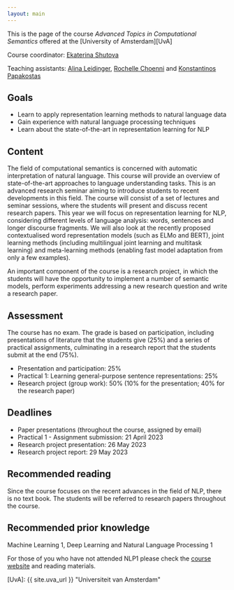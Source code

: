 ```yaml
---
layout: main
---
```


This is the page of the course *Advanced Topics in Computational Semantics* offered at the [University of Amsterdam][UvA]

Course coordinator: [Ekaterina Shutova](https://www.shutova.org/)

Teaching assistants: [Alina Leidinger](mailto:a.j.leidinger@uva.nl), [Rochelle Choenni](mailto:rmvk97@gmail.com) and [Konstantinos Papakostas](mailto:k.papakostas@uva.nl)

## Goals

- Learn to apply representation learning methods to natural language data
- Gain experience with natural language processing techniques
- Learn about the state-of-the-art in representation learning for NLP

## Content

The field of computational semantics is concerned with automatic interpretation of natural language. This course will provide an overview of state-of-the-art approaches to language understanding tasks. This is an advanced research seminar aiming to introduce students to recent developments in this field. The course will consist of a set of lectures and seminar sessions, where the students will present and discuss recent research papers. This year we will focus on representation learning for NLP, considering different levels of language analysis: words, sentences and longer discourse fragments. We will also look at the recently proposed contextualised word representation models (such as ELMo and BERT), joint learning methods (including multilingual joint learning and multitask learning) and meta-learning methods (enabling fast model adaptation from only a few examples).

An important component of the course is a research project, in which the students will have the opportunity to implement a number of semantic models, perform experiments addressing a new research question and write a research paper.

## Assessment

The course has no exam. The grade is based on participation, including presentations of literature that the students give (25%) and a series of practical assignments, culminating in a research report that the students submit at the end (75%).

- Presentation and participation: 25%
- Practical 1: Learning general-purpose sentence representations: 25%
- Research project (group work): 50% (10% for the presentation; 40% for the research paper)

## Deadlines

- Paper presentations (throughout the course, assigned by email)
- Practical 1 - Assignment submission: 21 April 2023
- Research project presentation: 26 May 2023
- Research project report: 29 May 2023

## Recommended reading

Since the course focuses on the recent advances in the field of NLP, there is no text book. The students will be referred to research papers throughout the course.

## Recommended prior knowledge

Machine Learning 1, Deep Learning and Natural Language Processing 1

For those of you who have not attended NLP1 please check the [course website](https://cl-illc.github.io/nlp1-2022/) and reading materials.




[UvA]: {{ site.uva_url }} "Universiteit van Amsterdam"
